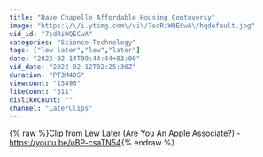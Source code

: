 ```yaml
---
title: "Dave Chapelle Affordable Housing Contoversy"
image: "https:\/\/i.ytimg.com\/vi\/7sdRiWQECwA\/hqdefault.jpg"
vid_id: "7sdRiWQECwA"
categories: "Science-Technology"
tags: ["lew later","lew","later"]
date: "2022-02-14T09:44:44+03:00"
vid_date: "2022-02-12T02:25:30Z"
duration: "PT3M40S"
viewcount: "13490"
likeCount: "311"
dislikeCount: ""
channel: "LaterClips"
---
```

{% raw %}Clip from Lew Later (Are You An Apple Associate?) - <a rel="nofollow" target="blank" href="https://youtu.be/uBP-csaTN54">https://youtu.be/uBP-csaTN54</a>{% endraw %}
